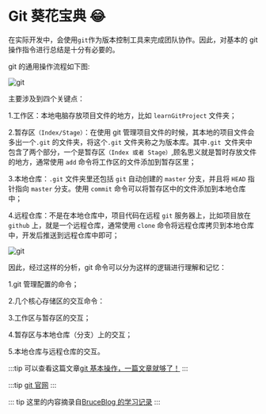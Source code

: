 # Git 葵花宝典 😂

在实际开发中，会使用`git`作为版本控制工具来完成团队协作。因此，对基本的 git 操作指令进行总结是十分有必要的。

git 的通用操作流程如下图:

![git](/image/git1.png)

主要涉及到四个关键点：

1.工作区：本地电脑存放项目文件的地方，比如 `learnGitProject` 文件夹；

2.暂存区`（Index/Stage）`：在使用 git 管理项目文件的时候，其本地的项目文件会多出一个`.git` 的文件夹，将这个`.git` 文件夹称之为版本库。其中`.git `文件夹中包含了两个部分，一个是暂存区`（Index 或者 Stage）`,顾名思义就是暂时存放文件的地方，通常使用 `add` 命令将工作区的文件添加到暂存区里；

3.本地仓库：`.git` 文件夹里还包括 `git` 自动创建的 `master` 分支，并且将 `HEAD` 指针指向 `master` 分支。使用 `commit` 命令可以将暂存区中的文件添加到本地仓库中；

4.远程仓库：不是在本地仓库中，项目代码在远程 `git` 服务器上，比如项目放在 `github` 上，就是一个远程仓库，通常使用 `clone` 命令将远程仓库拷贝到本地仓库中，开发后推送到远程仓库中即可；

![git](/image/git2.png)

因此，经过这样的分析，git 命令可以分为这样的逻辑进行理解和记忆：

1.git 管理配置的命令；

2.几个核心存储区的交互命令：

3.工作区与暂存区的交互；

4.暂存区与本地仓库（分支）上的交互；

5.本地仓库与远程仓库的交互。

:::tip
可以查看这篇文章[git 基本操作，一篇文章就够了！](https://juejin.cn/post/6844903598522908686)
:::

:::tip
[git 官网](https://git-scm.com/book/zh/v2/%E8%B5%B7%E6%AD%A5-%E5%AE%89%E8%A3%85-Git)
:::

::: tip
这里的内容摘录自[BruceBlog 的学习记录](https://brucecai55520.gitee.io/bruceblogpages/)
:::
